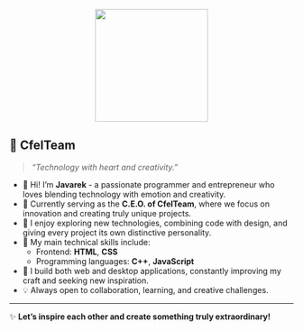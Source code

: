 <p align="center">
  <img src="https://media.giphy.com/media/v1.Y2lkPTc5MGI3NjExa3ZpZWZ1bWtydzF0NmU0ZXRwd3JlZzlzdDZ2M3NidmhkaTdnOGd4MyZlcD12MV9naWZzX3NlYXJjaCZjdD1n/giphy.gif" width="200"/>
</p>

## 🌸 CfelTeam  

> *“Technology with heart and creativity.”*  

- 💖 Hi! I’m **Javarek** - a passionate programmer and entrepreneur who loves blending technology with emotion and creativity.  
- 💼 Currently serving as the **C.E.O. of CfelTeam**, where we focus on innovation and creating truly unique projects.  
- 🌱 I enjoy exploring new technologies, combining code with design, and giving every project its own distinctive personality.  
- 🧩 My main technical skills include:  
  - Frontend: **HTML**, **CSS**  
  - Programming languages: **C++**, **JavaScript**  
- 🚀 I build both web and desktop applications, constantly improving my craft and seeking new inspiration.  
- 💡 Always open to collaboration, learning, and creative challenges.  

---

✨ **Let’s inspire each other and create something truly extraordinary!**  
